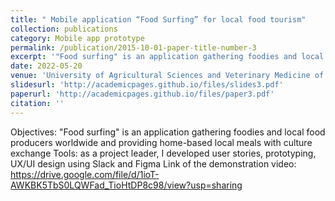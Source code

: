 ```yaml
---
title: " Mobile application “Food Surfing” for local food tourism"
collection: publications
category: Mobile app prototype
permalink: /publication/2015-10-01-paper-title-number-3
excerpt: '"Food surfing" is an application gathering foodies and local food producers worldwide and providing home-based local meals with culture exchange'
date: 2022-05-20
venue: 'University of Agricultural Sciences and Veterinary Medicine of Cluj-Napoca'
slidesurl: 'http://academicpages.github.io/files/slides3.pdf'
paperurl: 'http://academicpages.github.io/files/paper3.pdf'
citation: ''
---
```

Objectives: "Food surfing" is an application gathering foodies and local food producers worldwide and providing home-based local meals with culture exchange
Tools: as a project leader, I developed user stories, prototyping, UX/UI design using Slack and Figma
Link of the demonstration video: https://drive.google.com/file/d/1ioT-AWKBK5TbS0LQWFad_TioHtDP8c98/view?usp=sharing
